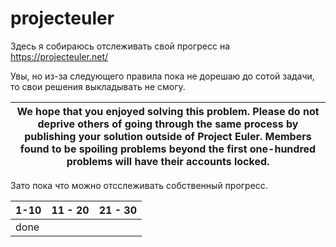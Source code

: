 # projecteuler

Здесь я собираюсь отслеживать свой прогресс на https://projecteuler.net/

Увы, но из-за следующего правила пока не дорешаю до сотой задачи, то свои решения выкладывать не смогу.

| We hope that you enjoyed solving this problem. Please do not deprive others of going through the same process by publishing your solution outside of Project Euler. Members found to be spoiling problems beyond the first one-hundred problems will have their accounts locked. |
| - |

Зато пока что можно отсслеживать собственный прогресс.

| 1-10 | 11 - 20 | 21 - 30 |
| - | - | - |
| done | | |
